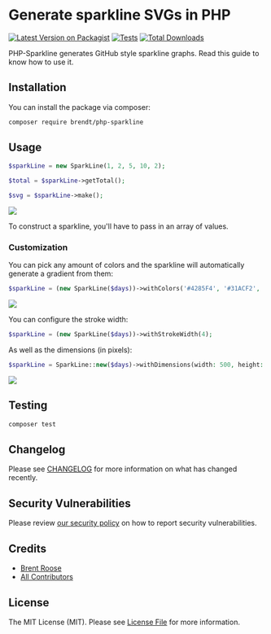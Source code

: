 # Generate sparkline SVGs in PHP

[![Latest Version on Packagist](https://img.shields.io/packagist/v/brendt/php-sparkline.svg?style=flat-square)](https://packagist.org/packages/brendt/php-sparkline)
[![Tests](https://github.com/brendt/php-sparkline/actions/workflows/run-tests.yml/badge.svg?branch=main)](https://github.com/brendt/php-sparkline/actions/workflows/run-tests.yml)
[![Total Downloads](https://img.shields.io/packagist/dt/brendt/php-sparkline.svg?style=flat-square)](https://packagist.org/packages/brendt/php-sparkline)

PHP-Sparkline generates GitHub style sparkline graphs. Read this guide to know how to use it.

## Installation

You can install the package via composer:

```bash
composer require brendt/php-sparkline
```

## Usage

```php
$sparkLine = new SparkLine(1, 2, 5, 10, 2);

$total = $sparkLine->getTotal();

$svg = $sparkLine->make();
```

![](./.github/img/0.png)

To construct a sparkline, you'll have to pass in an array of values.

### Customization

You can pick any amount of colors and the sparkline will automatically generate a gradient from them:

```php
$sparkLine = (new SparkLine($days))->withColors('#4285F4', '#31ACF2', '#2BC9F4');
```

![](./.github/img/1.png)

You can configure the stroke width:

```php
$sparkLine = (new SparkLine($days))->withStrokeWidth(4);
```

As well as the dimensions (in pixels):

```php
$sparkLine = SparkLine::new($days)->withDimensions(width: 500, height: 100);
```

![](./.github/img/2.png)

## Testing

```bash
composer test
```

## Changelog

Please see [CHANGELOG](CHANGELOG.md) for more information on what has changed recently.

## Security Vulnerabilities

Please review [our security policy](../../security/policy) on how to report security vulnerabilities.

## Credits

- [Brent Roose](https://github.com/brendt)
- [All Contributors](../../contributors)

## License

The MIT License (MIT). Please see [License File](LICENSE.md) for more information.

